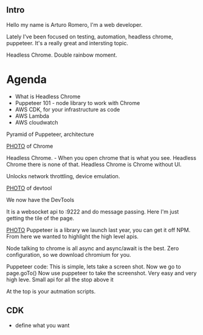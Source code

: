 ## Intro

Hello my name is Arturo Romero, I'm a web developer.

Lately I've been focused on testing, automation, headless chrome, puppeteer. It's a really great and intersting topic.

Headless Chrome. Double rainbow moment.

# Agenda

- What is Headless Chrome
- Puppeteer 101 - node library to work with Chrome
- AWS CDK, for your infrastructure as code
- AWS Lambda
- AWS cloudwatch

Pyramid of Puppeteer, architecture

[PHOTO]() of Chrome

Headless Chrome. - When you open chrome that is what you see.
Headless Chrome there is none of that.
Headless Chrome is Chrome without UI.

Unlocks network throttling, device emulation.

[PHOTO]() of devtool

We now have the DevTools

It is a websocket api to :9222 and do message passing. Here I'm just getting the tile of the page.

[PHOTO]() Puppeteer is a library we launch last year, you can get it off NPM.
From here we wanted to highlight the high level apis.

Node talking to chrome is all async and async/await is the best. Zero configuration, so we download chromium for you.

Puppeteer code:
This is simple, lets take a screen shot.
Now we go to page.goTo()
Now use puppeteer to take the screenshot. Very easy and very high leve.
Small api for all the stop above it

At the top is your autmation scripts.

## CDK

- define what you want
